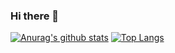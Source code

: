 ### Hi there 👋
[![Anurag's github stats](https://github-readme-stats.vercel.app/api?username=DarrenIce&show_icons=true&theme=radical)](https://github.com/anuraghazra/github-readme-stats)
[![Top Langs](https://github-readme-stats.vercel.app/api/top-langs/?username=DarrenIce)](https://github.com/anuraghazra/github-readme-stats)

